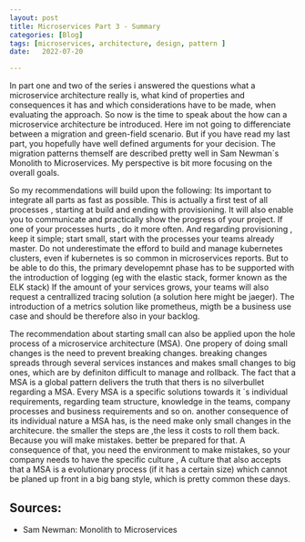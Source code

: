 ```yaml
---
layout: post
title: Microservices Part 3 - Summary
categories: [Blog]
tags: [microservices, architecture, design, pattern ]
date:   2022-07-20

---
```

 In part one and two of the series i answered the questions what a microservice architecture really is, what kind of properties and consequences it has and which considerations have to be made, when evaluating the approach. 
 So now is the time to speak about the how can a microservice architecture be introduced.
 Here im not going to differenciate between a migration and green-field scenario. But if you have read my last part, you hopefully have well defined arguments for your decision. The migration patterns themself are described pretty well in Sam Newman´s Monolith to Microservices. My perspective is bit more focusing on the overall goals.

 So my recommendations will build upon the following:
Its important to integrate all parts as fast as possible. This is actually a first test of all processes , starting at build and ending with provisioning.  It will also enable you to communicate and practically show the progress of your project. If one of your processes hurts , do it more often. And regarding provisioning , keep it simple; start small, start with the processes your teams already master. Do not underestimate the efford to build and manage kubernetes clusters, even if kubernetes is so common in microservices reports.
But to be able to do this, the primary developemnt phase has to be supported with the introduction of logging (eg with the elastic stack, former known as the ELK stack) If the amount of your services grows, your teams will also request a centrallized tracing solution (a solution here might be jaeger). The introduction of a metrics solution like prometheus, migth be a business use case and should be therefore also in your backlog. 

The recommendation about starting small can also be applied upon the hole process of a microservice architecture (MSA). One propery of doing small changes is the need to prevent breaking changes. breaking changes spreads through several services instances and makes small changes to big ones, which are by definiton difficult to manage and rollback.
 The fact that a MSA is a global pattern delivers the truth that thers is no silverbullet regarding a MSA. Every MSA is a specific solutions towards it ´s individual requirements, regarding team structure, knowledge in the teams, company processes and business requirements and so on. another consequence of its individual nature a MSA has, is the need make only small changes in the architecure. the smaller the steps are ,the less it costs to roll them back. Because you will make mistakes. better be prepared for that. A consequence of that, you need the environment to make mistakes, so your company needs to have the specific culture , A culture that also accepts that a MSA is a evolutionary process (if it has a certain size) which cannot be planed up front in a big bang style, which is pretty common these days. 

## Sources:

* Sam Newman: Monolith to Microservices

 